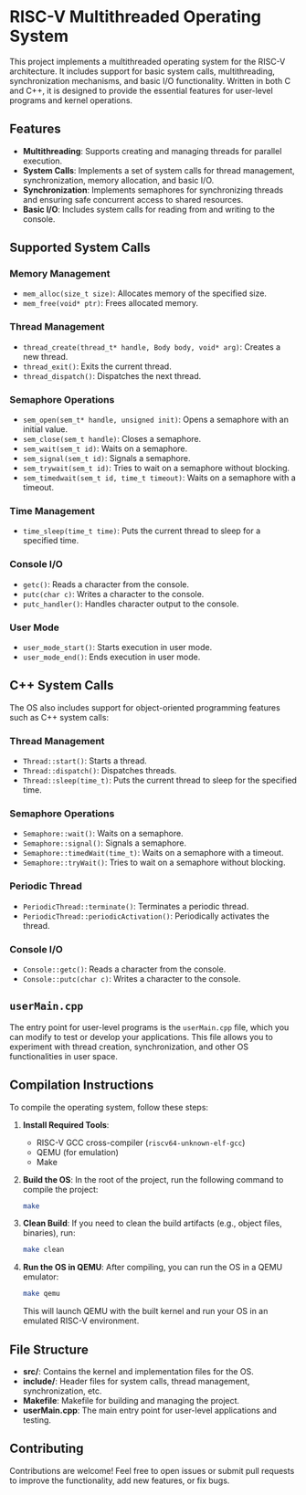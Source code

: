 
# RISC-V Multithreaded Operating System

This project implements a multithreaded operating system for the RISC-V architecture. It includes support for basic system calls, multithreading, synchronization mechanisms, and basic I/O functionality. Written in both C and C++, it is designed to provide the essential features for user-level programs and kernel operations.

## Features

- **Multithreading**: Supports creating and managing threads for parallel execution.
- **System Calls**: Implements a set of system calls for thread management, synchronization, memory allocation, and basic I/O.
- **Synchronization**: Implements semaphores for synchronizing threads and ensuring safe concurrent access to shared resources.
- **Basic I/O**: Includes system calls for reading from and writing to the console.

## Supported System Calls

### Memory Management
- `mem_alloc(size_t size)`: Allocates memory of the specified size.
- `mem_free(void* ptr)`: Frees allocated memory.

### Thread Management
- `thread_create(thread_t* handle, Body body, void* arg)`: Creates a new thread.
- `thread_exit()`: Exits the current thread.
- `thread_dispatch()`: Dispatches the next thread.

### Semaphore Operations
- `sem_open(sem_t* handle, unsigned init)`: Opens a semaphore with an initial value.
- `sem_close(sem_t handle)`: Closes a semaphore.
- `sem_wait(sem_t id)`: Waits on a semaphore.
- `sem_signal(sem_t id)`: Signals a semaphore.
- `sem_trywait(sem_t id)`: Tries to wait on a semaphore without blocking.
- `sem_timedwait(sem_t id, time_t timeout)`: Waits on a semaphore with a timeout.

### Time Management
- `time_sleep(time_t time)`: Puts the current thread to sleep for a specified time.

### Console I/O
- `getc()`: Reads a character from the console.
- `putc(char c)`: Writes a character to the console.
- `putc_handler()`: Handles character output to the console.

### User Mode
- `user_mode_start()`: Starts execution in user mode.
- `user_mode_end()`: Ends execution in user mode.

## C++ System Calls

The OS also includes support for object-oriented programming features such as C++ system calls:

### Thread Management
- `Thread::start()`: Starts a thread.
- `Thread::dispatch()`: Dispatches threads.
- `Thread::sleep(time_t)`: Puts the current thread to sleep for the specified time.

### Semaphore Operations
- `Semaphore::wait()`: Waits on a semaphore.
- `Semaphore::signal()`: Signals a semaphore.
- `Semaphore::timedWait(time_t)`: Waits on a semaphore with a timeout.
- `Semaphore::tryWait()`: Tries to wait on a semaphore without blocking.

### Periodic Thread
- `PeriodicThread::terminate()`: Terminates a periodic thread.
- `PeriodicThread::periodicActivation()`: Periodically activates the thread.

### Console I/O
- `Console::getc()`: Reads a character from the console.
- `Console::putc(char c)`: Writes a character to the console.

## `userMain.cpp`

The entry point for user-level programs is the `userMain.cpp` file, which you can modify to test or develop your applications. This file allows you to experiment with thread creation, synchronization, and other OS functionalities in user space.

## Compilation Instructions

To compile the operating system, follow these steps:

1. **Install Required Tools**:
   - RISC-V GCC cross-compiler (`riscv64-unknown-elf-gcc`)
   - QEMU (for emulation)
   - Make

2. **Build the OS**:
   In the root of the project, run the following command to compile the project:
   ```bash
   make
   ```

3. **Clean Build**:
   If you need to clean the build artifacts (e.g., object files, binaries), run:
   ```bash
   make clean
   ```

4. **Run the OS in QEMU**:
   After compiling, you can run the OS in a QEMU emulator:
   ```bash
   make qemu
   ```

   This will launch QEMU with the built kernel and run your OS in an emulated RISC-V environment.

## File Structure

- **src/**: Contains the kernel and implementation files for the OS.
- **include/**: Header files for system calls, thread management, synchronization, etc.
- **Makefile**: Makefile for building and managing the project.
- **userMain.cpp**: The main entry point for user-level applications and testing.

## Contributing

Contributions are welcome! Feel free to open issues or submit pull requests to improve the functionality, add new features, or fix bugs.


